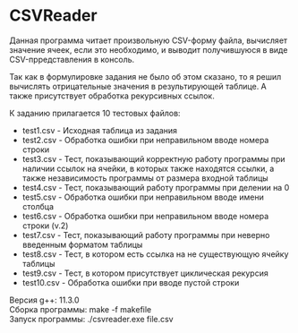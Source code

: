 # CSVReader
Данная программа читает произвольную CSV-форму файла, вычисляет значение ячеек, если это необходимо, и выводит получившуюся в виде CSV-прредставления в консоль.

Так как в формулировке задания не было об этом сказано, то я решил вычислять отрицательные значения в результирующей таблице. А также присутствует обработка рекурсивных ссылок.

К заданию прилагается 10 тестовых файлов:
* test1.csv - Исходная таблица из задания  
* test2.csv - Обработка ошибки при неправильном вводе номера строки  
* test3.csv - Тест, показывающий корректную работу программы при наличии ссылок на ячейки, в которых также находятся ссылки, а также
    независимость программы от размера входной таблицы    
* test4.csv - Тест, показывающий работу программы при делении на 0  
* test5.csv - Обработка ошибки при неправильном вводе имени столбца  
* test6.csv - Обработка ошибки при неправильном вводе номера строки (v.2)  
* test7.csv - Тест, показывающий работу программы при неверно введенным форматом таблицы  
* test8.csv - Тест, в котором есть ссылка на не существующую ячейку таблицы  
* test9.csv - Тест, в котором присутствует циклическая рекурсия  
* test10.csv - Обработка ошибки при вводе пустой строки  

Версия g++: 11.3.0  
Сборка программы: make -f makefile  
Запуск программы: ./csvreader.exe file.csv  